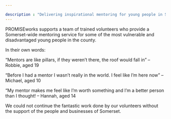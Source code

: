 ```yaml
---

description : "Delivering inspirational mentoring for young people in Somerset"
---
```

PROMISEworks supports a team of trained volunteers who provide a Somerset-wide mentoring service for some of the most vulnerable and disadvantaged young people in the county.

In their own words:

“Mentors are like pillars, if they weren’t there, the roof would fall in” – Robbie, aged 19

“Before I had a mentor I wasn’t really in the world.  I feel like I’m here now” – Michael, aged 10  

“My mentor makes me feel like I’m worth something and I’m a better person than I thought! – Hannah, aged 14

We could not continue the fantastic work done by our volunteers without the support of the people and businesses of Somerset.
